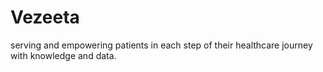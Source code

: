 # Vezeeta
 serving and empowering patients in each step of their healthcare journey with knowledge and data.
